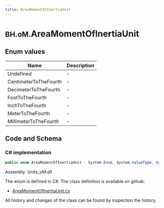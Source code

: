 ```yaml
---
title: AreaMomentOfInertiaUnit
---
```


# <small>BH.oM.</small>**AreaMomentOfInertiaUnit**



## Enum values

| Name            | Description                                                    |
|-----------------|----------------------------------------------------------------|
| Undefined |  -  |
| CentimeterToTheFourth |  -  |
| DecimeterToTheFourth |  -  |
| FootToTheFourth |  -  |
| InchToTheFourth |  -  |
| MeterToTheFourth |  -  |
| MillimeterToTheFourth |  -  |


## Code and Schema

### C# implementation

``` C# title="C#"
public enum AreaMomentOfInertiaUnit : System.Enum, System.ValueType, System.IComparable, System.ISpanFormattable, System.IFormattable, System.IConvertible
```

Assembly: Units_oM.dll

The enum is defined in C#. The class definition is available on github:

- [AreaMomentOfInertiaUnit.cs](https://github.com/BHoM/Localisation_Toolkit/blob/develop/Units_oM/Enums\AreaMomentOfInertia.cs)

All history and changes of the class can be found by inspection the history.
